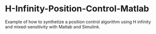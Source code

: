 # H-Infinity-Position-Control-Matlab
Example of how to synthetize a position control algorithm using H infinity and mixed-sensitivity with Matlab and Simulink.
